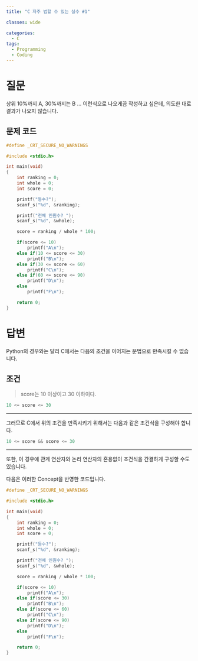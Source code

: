 ```yaml
---
title: "C 자주 범할 수 있는 실수 #1"

classes: wide

categories:
  - C
tags:
  - Programming
  - Coding
---
```


# 질문

상위 10%까지 A, 30%까지는 B ... 이런식으로 나오게끔 작성하고 싶은데, 의도한 대로 결과가 나오지 않습니다.

## 문제 코드

```c
#define _CRT_SECURE_NO_WARNINGS

#include <stdio.h>

int main(void)
{
    int ranking = 0;
    int whole = 0;
    int score = 0;

    printf("등수?");
    scanf_s("%d", &ranking);

    printf("전체 인원수? ");
    scanf_s("%d", &whole);

    score = ranking / whole * 100;

    if(score <= 10)
        printf("A\n");
    else if(10 <= score <= 30)
        printf("B\n");
    else if(30 <= score <= 60)
        printf("C\n");
    else if(60 <= score <= 90)
        printf("D\n");
    else
        printf("F\n");

    return 0;
}
```

# 답변

Python의 경우와는 달리 C에서는 다음의 조건을 이어지는 문법으로 만족시킬 수 없습니다.

## 조건

> score는 10 이상이고 30 이하이다.

```c
10 <= score <= 30
```

---

그러므로 C에서 위의 조건을 만족시키기 위해서는 다음과 같은 조건식을 구성해야 합니다.

```c
10 <= score && score <= 30
```

---

또한, 이 경우에 관계 연산자와 논리 연산자의 혼용없이 조건식을 간결하게 구성할 수도 있습니다.

다음은 이러한 Concept을 반영한 코드입니다.

```c
#define _CRT_SECURE_NO_WARNINGS

#include <stdio.h>

int main(void)
{
    int ranking = 0;
    int whole = 0;
    int score = 0;

    printf("등수?");
    scanf_s("%d", &ranking);

    printf("전체 인원수? ");
    scanf_s("%d", &whole);

    score = ranking / whole * 100;

    if(score <= 10)
        printf("A\n");
    else if(score <= 30)
        printf("B\n");
    else if(score <= 60)
        printf("C\n");
    else if(score <= 90)
        printf("D\n");
    else
        printf("F\n");

    return 0;
}
```
